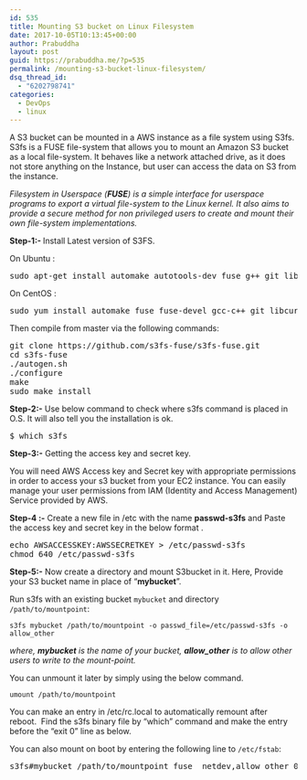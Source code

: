 ```yaml
---
id: 535
title: Mounting S3 bucket on Linux Filesystem
date: 2017-10-05T10:13:45+00:00
author: Prabuddha
layout: post
guid: https://prabuddha.me/?p=535
permalink: /mounting-s3-bucket-linux-filesystem/
dsq_thread_id:
  - "6202798741"
categories:
  - DevOps
  - linux
---
```

A S3 bucket can be mounted in a AWS instance as a file system using S3fs. S3fs is a FUSE file-system that allows you to mount an Amazon S3 bucket as a local file-system. It behaves like a network attached drive, as it does not store anything on the Instance, but user can access the data on S3 from the instance.

<em><span class="_Tgc">Filesystem in Userspace (<b>FUSE</b>) is a simple interface for userspace programs to export a virtual file-system to the Linux kernel. It also aims to provide a secure method for non privileged users to create and mount their own file-system implementations.</span></em>

<strong>Step-1:- </strong>Install Latest version of S3FS.

On Ubuntu :
<pre>sudo apt-get install automake autotools-dev fuse g++ git libcurl4-gnutls-dev libfuse-dev libssl-dev libxml2-dev make pkg-config
</pre>
On CentOS :
<pre>sudo yum install automake fuse fuse-devel gcc-c++ git libcurl-devel libxml2-devel make openssl-devel
</pre>
Then compile from master via the following commands:
<pre>git clone https://github.com/s3fs-fuse/s3fs-fuse.git
cd s3fs-fuse
./autogen.sh
./configure
make
sudo make install</pre>
<strong>Step-2:-</strong> Use below command to check where s3fs command is placed in O.S. It will also tell you the installation is ok.
<pre>$ <span class="pl-s1">which s3fs</span>
</pre>
<strong>Step-3:-</strong> Getting the access key and secret key.

You will need AWS Access key and Secret key with appropriate permissions in order to access your s3 bucket from your EC2 instance. You can easily manage your user permissions from IAM (Identity and Access Management) Service provided by AWS.

<strong>Step-4 :-</strong> Create a new file in /etc with the name <strong>passwd-s3fs</strong> and Paste the access key and secret key in the below format .
<pre>echo AWSACCESSKEY:AWSSECRETKEY &gt; /etc/passwd-s3fs
chmod 640 /etc/passwd-s3fs
</pre>
<strong>Step-5:-</strong> Now create a directory and mount S3bucket in it. Here, Provide your S3 bucket name in place of “<strong>mybucket</strong>”.
<div id="crayon-59d5e7893b432955667833" class="crayon-syntax crayon-theme-monokai crayon-font-monaco crayon-os-pc print-yes notranslate" data-settings=" no-popup minimize scroll-mouseover">
<div class="crayon-plain-wrap">

Run s3fs with an existing bucket <code>mybucket</code> and directory <code>/path/to/mountpoint</code>:
<pre><code>s3fs mybucket /path/to/mountpoint -o passwd_file=/etc/passwd-s3fs <span class="crayon-o">-</span><span class="crayon-i">o</span> <span class="crayon-v">allow_other</span>
</code></pre>
</div>
<em>where, <strong>mybucket</strong> is the name of your bucket, <strong>allow_other</strong> is to allow other users to write to the mount-point.</em>

You can unmount it later by simply using the below command.
<pre><code><span class="crayon-v">umount</span> /path/to/mountpoint</code></pre>
<div id="crayon-59d5e7893b434691336115" class="crayon-syntax crayon-theme-monokai crayon-font-monaco crayon-os-pc print-yes notranslate" data-settings=" no-popup minimize scroll-mouseover">

You can make an entry in /etc/rc.local to automatically remount after reboot.  Find the s3fs binary file by “which” command and make the entry before the “exit 0” line as below.

You can also mount on boot by entering the following line to <code>/etc/fstab</code>:
<pre>s3fs#mybucket /path/to/mountpoint fuse _netdev,allow_other 0 0
</pre>
</div>
</div>
&nbsp;